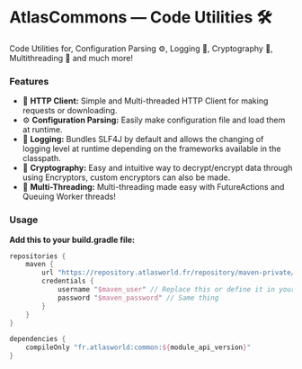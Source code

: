 # AtlasCommons — Code Utilities 🛠️️

Code Utilities for, Configuration Parsing ️⚙️, Logging 📝, Cryptography 🔐, Multithreading 📀 and much more!

### Features

- 🔗 **HTTP Client:** Simple and Multi-threaded HTTP Client for making requests or downloading.
- ⚙️ **Configuration Parsing:** Easily make configuration file and load them at runtime.
- 📝 **Logging:** Bundles SLF4J by default and allows the changing of logging level at runtime depending on the
  frameworks available in the classpath.
- 🔐 **Cryptography:** Easy and intuitive way to decrypt/encrypt data through using Encryptors, custom encryptors can
  also be made.
- 📀 **Multi-Threading:** Multi-threading made easy with FutureActions and Queuing Worker threads!

### Usage

**Add this to your build.gradle file:**

````groovy
repositories {
    maven {
        url "https://repository.atlasworld.fr/repository/maven-private/"
        credentials {
            username "$maven_user" // Replace this or define it in your gradle.properties file.
            password "$maven_password" // Same thing
        }
    }
}

dependencies {
    compileOnly "fr.atlasworld:common:${module_api_version}"
}
````
